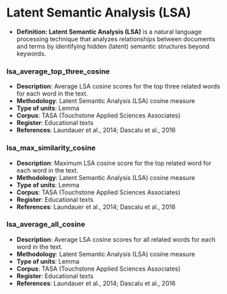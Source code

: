 # Latent Semantic Analysis (LSA)

- **Definition: Latent Semantic Analysis (LSA)** is a natural language processing technique that analyzes relationships between documents and terms by identifying hidden (latent) semantic structures beyond keywords.

### lsa_average_top_three_cosine
- **Description**: Average LSA cosine scores for the top three related words for each word in the text.
- **Methodology**: Latent Semantic Analysis (LSA) cosine measure
- **Type of units**: Lemma
- **Corpus**: TASA (Touchstone Applied Sciences Associates)
- **Register**: Educational texts
- **References**: Laundauer et al., 2014; Dascalu et al., 2016 

### lsa_max_similarity_cosine
- **Description**: Maximum LSA cosine score for the top related word for each word in the text.
- **Methodology**: Latent Semantic Analysis (LSA) cosine measure
- **Type of units**: Lemma
- **Corpus**: TASA (Touchstone Applied Sciences Associates)
- **Register**: Educational texts
- **References**: Laundauer et al., 2014; Dascalu et al., 2016

### lsa_average_all_cosine
- **Description**: Average LSA cosine scores for all related words for each word in the text.
- **Methodology**: Latent Semantic Analysis (LSA) cosine measure
- **Type of units**: Lemma
- **Corpus**: TASA (Touchstone Applied Sciences Associates)
- **Register**: Educational texts
- **References**: Laundauer et al., 2014; Dascalu et al., 2016